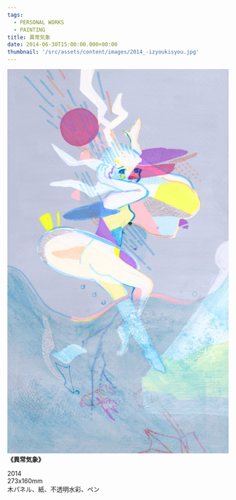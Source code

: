 ```yaml
---
tags:
  - PERSONAL WORKS
  - PAINTING
title: 異常気象
date: 2014-06-30T15:00:00.000+00:00
thumbnail: '/src/assets/content/images/2014_-izyoukisyou.jpg'
---
```


![](/src/assets/content/images/2014_-izyoukisyou.jpg)  
**《異常気象》**

2014  
273x160mm  
木パネル、紙、不透明水彩、ペン
